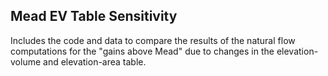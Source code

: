 ## Mead EV Table Sensitivity
Includes the code and data to compare the results of the natural flow
computations for the "gains above Mead" due to changes in the elevation-volume
and elevation-area table. 